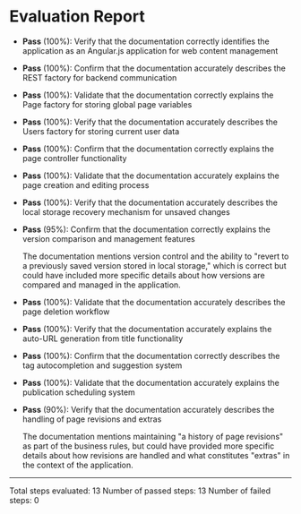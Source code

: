 # Evaluation Report

- **Pass** (100%): Verify that the documentation correctly identifies the application as an Angular.js application for web content management
- **Pass** (100%): Confirm that the documentation accurately describes the REST factory for backend communication
- **Pass** (100%): Validate that the documentation correctly explains the Page factory for storing global page variables
- **Pass** (100%): Verify that the documentation accurately describes the Users factory for storing current user data
- **Pass** (100%): Confirm that the documentation correctly explains the page controller functionality
- **Pass** (100%): Validate that the documentation accurately explains the page creation and editing process
- **Pass** (100%): Verify that the documentation accurately describes the local storage recovery mechanism for unsaved changes
- **Pass** (95%): Confirm that the documentation correctly explains the version comparison and management features

    The documentation mentions version control and the ability to "revert to a previously saved version stored in local storage," which is correct but could have included more specific details about how versions are compared and managed in the application.

- **Pass** (100%): Validate that the documentation accurately describes the page deletion workflow
- **Pass** (100%): Verify that the documentation accurately explains the auto-URL generation from title functionality
- **Pass** (100%): Confirm that the documentation correctly describes the tag autocompletion and suggestion system
- **Pass** (100%): Validate that the documentation accurately explains the publication scheduling system
- **Pass** (90%): Verify that the documentation accurately describes the handling of page revisions and extras

    The documentation mentions maintaining "a history of page revisions" as part of the business rules, but could have provided more specific details about how revisions are handled and what constitutes "extras" in the context of the application.

---

Total steps evaluated: 13
Number of passed steps: 13
Number of failed steps: 0